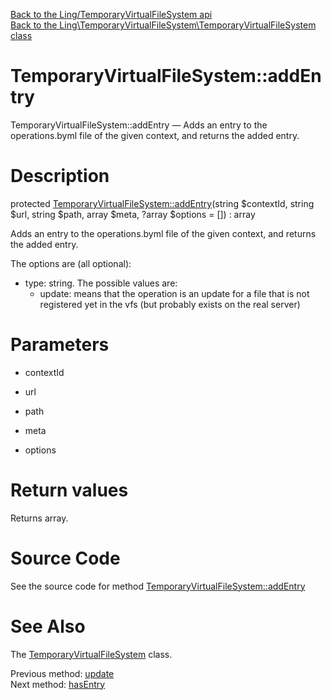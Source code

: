 [Back to the Ling/TemporaryVirtualFileSystem api](https://github.com/lingtalfi/TemporaryVirtualFileSystem/blob/master/doc/api/Ling/TemporaryVirtualFileSystem.md)<br>
[Back to the Ling\TemporaryVirtualFileSystem\TemporaryVirtualFileSystem class](https://github.com/lingtalfi/TemporaryVirtualFileSystem/blob/master/doc/api/Ling/TemporaryVirtualFileSystem/TemporaryVirtualFileSystem.md)


TemporaryVirtualFileSystem::addEntry
================



TemporaryVirtualFileSystem::addEntry — Adds an entry to the operations.byml file of the given context, and returns the added entry.




Description
================


protected [TemporaryVirtualFileSystem::addEntry](https://github.com/lingtalfi/TemporaryVirtualFileSystem/blob/master/doc/api/Ling/TemporaryVirtualFileSystem/TemporaryVirtualFileSystem/addEntry.md)(string $contextId, string $url, string $path, array $meta, ?array $options = []) : array




Adds an entry to the operations.byml file of the given context, and returns the added entry.


The options are (all optional):

- type: string. The possible values are:
     - update: means that the operation is an update for a file that is not registered yet in the vfs (but probably exists
         on the real server)




Parameters
================


- contextId

    

- url

    

- path

    

- meta

    

- options

    


Return values
================

Returns array.








Source Code
===========
See the source code for method [TemporaryVirtualFileSystem::addEntry](https://github.com/lingtalfi/TemporaryVirtualFileSystem/blob/master/TemporaryVirtualFileSystem.php#L173-L223)


See Also
================

The [TemporaryVirtualFileSystem](https://github.com/lingtalfi/TemporaryVirtualFileSystem/blob/master/doc/api/Ling/TemporaryVirtualFileSystem/TemporaryVirtualFileSystem.md) class.

Previous method: [update](https://github.com/lingtalfi/TemporaryVirtualFileSystem/blob/master/doc/api/Ling/TemporaryVirtualFileSystem/TemporaryVirtualFileSystem/update.md)<br>Next method: [hasEntry](https://github.com/lingtalfi/TemporaryVirtualFileSystem/blob/master/doc/api/Ling/TemporaryVirtualFileSystem/TemporaryVirtualFileSystem/hasEntry.md)<br>

